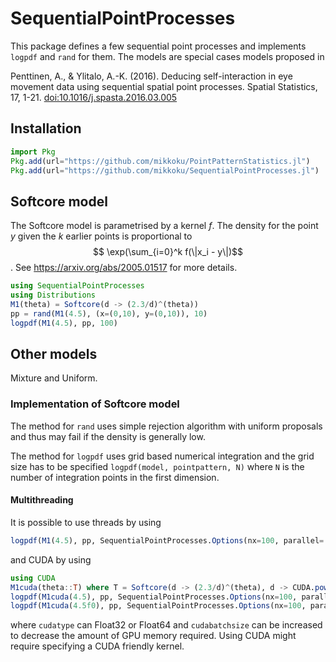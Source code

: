 # SequentialPointProcesses

This package defines a few sequential point processes and
implements ```logpdf``` and ```rand``` for them.
The models are special cases models proposed in

Penttinen, A., & Ylitalo, A.-K. (2016). Deducing self-interaction in eye movement data using sequential spatial point processes. Spatial Statistics, 17, 1-21. [doi:10.1016/j.spasta.2016.03.005](https://dx.doi.org/10.1016/j.spasta.2016.03.005)

## Installation

```julia
import Pkg
Pkg.add(url="https://github.com/mikkoku/PointPatternStatistics.jl")
Pkg.add(url="https://github.com/mikkoku/SequentialPointProcesses.jl")
```

## Softcore model

The Softcore model is parametrised by a kernel $f$. The density for the point $y$
given the $k$ earlier points is proportional to $$ \exp(\sum_{i=0}^k f(\|x_i - y\|)$$.
See https://arxiv.org/abs/2005.01517 for more details.


```julia
using SequentialPointProcesses
using Distributions
M1(theta) = Softcore(d -> (2.3/d)^(theta))
pp = rand(M1(4.5), (x=(0,10), y=(0,10)), 10)
logpdf(M1(4.5), pp, 100)
```

## Other models

Mixture and Uniform.


### Implementation of Softcore model

The method for ```rand``` uses simple rejection algorithm with uniform proposals
and thus may fail if the density is generally low.

The method for ```logpdf``` uses grid based numerical integration and the grid
size has to be specified ```logpdf(model, pointpattern, N)``` where `N` is the number
of integration points in the first dimension.

#### Multithreading

It is possible to use threads by using
```julia
logpdf(M1(4.5), pp, SequentialPointProcesses.Options(nx=100, parallel=:threads))
```
and CUDA by using
```julia
using CUDA
M1cuda(theta::T) where T = Softcore(d -> (2.3/d)^(theta), d -> CUDA.pow((T(2.3)/d), theta))
logpdf(M1cuda(4.5), pp, SequentialPointProcesses.Options(nx=100, parallel=:cuda))
logpdf(M1cuda(4.5f0), pp, SequentialPointProcesses.Options(nx=100, parallel=:cuda, cudatype=Float32))
```
where `cudatype` can Float32 or Float64 and `cudabatchsize`
can be increased to decrease the amount of GPU memory required.
Using CUDA might require specifying a CUDA friendly kernel.
